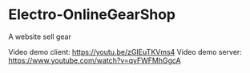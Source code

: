 # Electro-OnlineGearShop
A website sell gear

Video demo client: https://youtu.be/zGIEuTKVms4
Video demo server: https://www.youtube.com/watch?v=qyFWFMhGgcA
